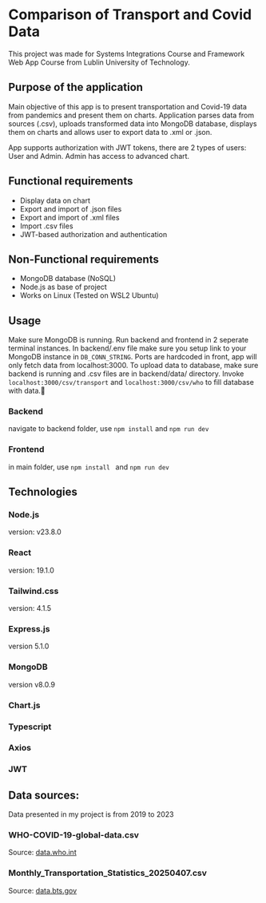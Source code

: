 # Comparison of Transport and Covid Data

This project was made for Systems Integrations Course and Framework Web App Course from Lublin University of Technology. 

## Purpose of the application
Main objective of this app is to present transportation and Covid-19 data from pandemics and present them on charts. Application parses data from sources (.csv), uploads transformed data into MongoDB database, displays them on charts and allows user to export data to .xml or .json. 

App supports authorization with JWT tokens, there are 2 types of users: User and Admin.
Admin has access to advanced chart.

## Functional requirements
- Display data on chart
- Export and import of .json files 
- Export and import of .xml files
- Import .csv files
- JWT-based authorization and authentication

## Non-Functional requirements
- MongoDB database (NoSQL)
- Node.js as base of project
- Works on Linux (Tested on WSL2 Ubuntu)

## Usage
Make sure MongoDB is running. 
Run backend and frontend in 2 seperate terminal instances. 
In backend/.env file make sure you setup link to your MongoDB instance in `DB_CONN_STRING`.
Ports are hardcoded in front, app will only fetch data from localhost:3000.
To upload data to database, make sure backend is running and .csv files are in backend/data/ directory. Invoke `localhost:3000/csv/transport` and `localhost:3000/csv/who` to fill database with data.

### Backend
navigate to backend folder, use `npm install` and `npm run dev` 

### Frontend 
in main folder, use `npm install ` and `npm run dev`

## Technologies

### Node.js
version: v23.8.0

### React 
version: 19.1.0

### Tailwind.css
version: 4.1.5

### Express.js
version 5.1.0

### MongoDB
version v8.0.9

### Chart.js

### Typescript

### Axios

### JWT

## Data sources: 

Data presented in my project is from 2019 to 2023

### WHO-COVID-19-global-data.csv
Source: [data.who.int](https://data.who.int/dashboards/covid19/data)

### Monthly_Transportation_Statistics_20250407.csv
Source: [data.bts.gov](https://data.bts.gov/Research-and-Statistics/Monthly-Transportation-Statistics/crem-w557/about_data)



